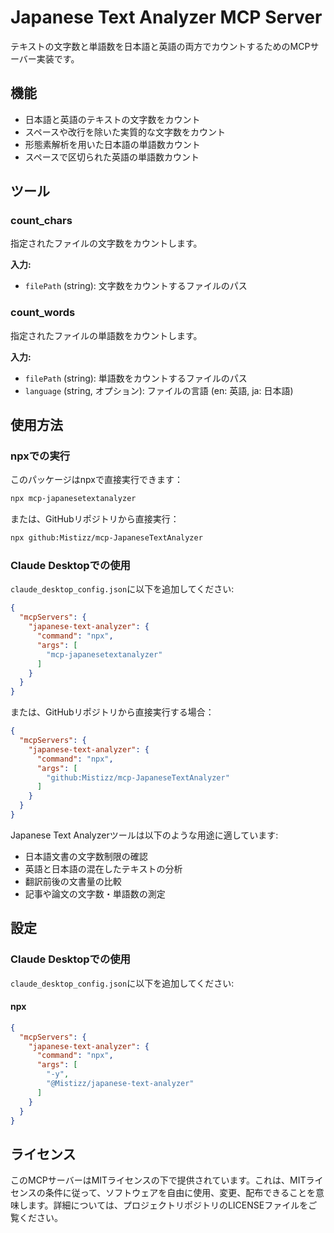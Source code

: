# Japanese Text Analyzer MCP Server
テキストの文字数と単語数を日本語と英語の両方でカウントするためのMCPサーバー実装です。

## 機能

- 日本語と英語のテキストの文字数をカウント
- スペースや改行を除いた実質的な文字数をカウント
- 形態素解析を用いた日本語の単語数カウント
- スペースで区切られた英語の単語数カウント

## ツール

### count_chars

指定されたファイルの文字数をカウントします。

**入力:**
- `filePath` (string): 文字数をカウントするファイルのパス

### count_words

指定されたファイルの単語数をカウントします。

**入力:**
- `filePath` (string): 単語数をカウントするファイルのパス
- `language` (string, オプション): ファイルの言語 (en: 英語, ja: 日本語)

## 使用方法

### npxでの実行

このパッケージはnpxで直接実行できます：

```bash
npx mcp-japanesetextanalyzer
```

または、GitHubリポジトリから直接実行：

```bash
npx github:Mistizz/mcp-JapaneseTextAnalyzer
```

### Claude Desktopでの使用

`claude_desktop_config.json`に以下を追加してください:

```json
{
  "mcpServers": {
    "japanese-text-analyzer": {
      "command": "npx",
      "args": [
        "mcp-japanesetextanalyzer"
      ]
    }
  }
}
```

または、GitHubリポジトリから直接実行する場合：

```json
{
  "mcpServers": {
    "japanese-text-analyzer": {
      "command": "npx",
      "args": [
        "github:Mistizz/mcp-JapaneseTextAnalyzer"
      ]
    }
  }
}
```

Japanese Text Analyzerツールは以下のような用途に適しています:
- 日本語文書の文字数制限の確認
- 英語と日本語の混在したテキストの分析
- 翻訳前後の文書量の比較
- 記事や論文の文字数・単語数の測定

## 設定

### Claude Desktopでの使用

`claude_desktop_config.json`に以下を追加してください:

#### npx

```json
{
  "mcpServers": {
    "japanese-text-analyzer": {
      "command": "npx",
      "args": [
        "-y",
        "@Mistizz/japanese-text-analyzer"
      ]
    }
  }
}
```


## ライセンス

このMCPサーバーはMITライセンスの下で提供されています。これは、MITライセンスの条件に従って、ソフトウェアを自由に使用、変更、配布できることを意味します。詳細については、プロジェクトリポジトリのLICENSEファイルをご覧ください。 